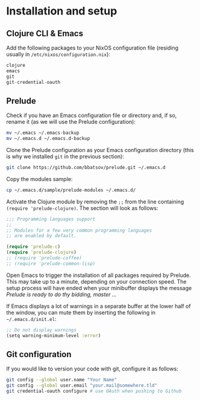 # Installation and setup

## Clojure CLI & Emacs

Add the following packages to your NixOS configuration file (residing usually in `/etc/nixos/configuration.nix`):

```nix
clojure
emacs
git
git-credential-oauth
```

## Prelude

Check if you have an Emacs configuration file or directory and, if so, rename it (as we will use the Prelude configuration):

```bash
mv ~/.emacs ~/.emacs-backup
mv ~/.emacs.d ~/.emacs.d-backup
```

Clone the Prelude configuration as your Emacs configuration directory (this is why we installed `git` in the previous section):

```bash
git clone https://github.com/bbatsov/prelude.git ~/.emacs.d
```

Copy the modules sample:

```bash
cp ~/.emacs.d/sample/prelude-modules ~/.emacs.d/
```

Activate the Clojure module by removing the `;;` from the line containing `(require 'prelude-clojure)`.
The section will look as follows:

```clojure
;;; Programming languages support
;;
;; Modules for a few very common programming languages
;; are enabled by default.

(require 'prelude-c)
(require 'prelude-clojure)
;; (require 'prelude-coffee)
;; (require 'prelude-common-lisp)
```

Open Emacs to trigger the installation of all packages required by Prelude.
This may take up to a minute, depending on your connection speed.
The setup process will have ended when your minibuffer displays the message *Prelude is ready to do thy bidding, master ...*

If Emacs displays a lot of warnings in a separate buffer at the lower half of the window, you can mute them by inserting the following in `~/.emacs.d/init.el`:

```clojure
;; Do not display warnings
(setq warning-minimum-level :error)
```

## Git configuration

If you would like to version your code with git, configure it as follows:

```bash
git config --global user.name "Your Name"
git config --global user.email "your.mail@somewhere.tld"
git credential-oauth configure # use OAuth when pushing to Github
```
